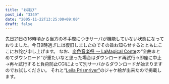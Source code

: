 ```yaml
---
title: "お詫び"
post_id: "3349"
date: "2005-11-22T13:25:00+09:00"
draft: false
---
```



先日21日の16時頃から当方の不手際につきサーバが機能していない状態になっておりました。今日9時過ぎには復旧しましたのでその旨お知らせするとともにここにお詫び申し上げます。 なお、[変色音楽祭 ～ LaMagical Conte](http://lama.danmaq.com/lamarisa/)の“全曲まとめてダウンロード”が重たいなと思った場合はダウンロード再試行→即座に中止→再々試行すると負荷防止CGIによって別サーバからダウンロードが始まりますのでお試しください。  それと“[Leila Prismriver”](/!/leila/)のジャケ絵が出来たので掲載します。
